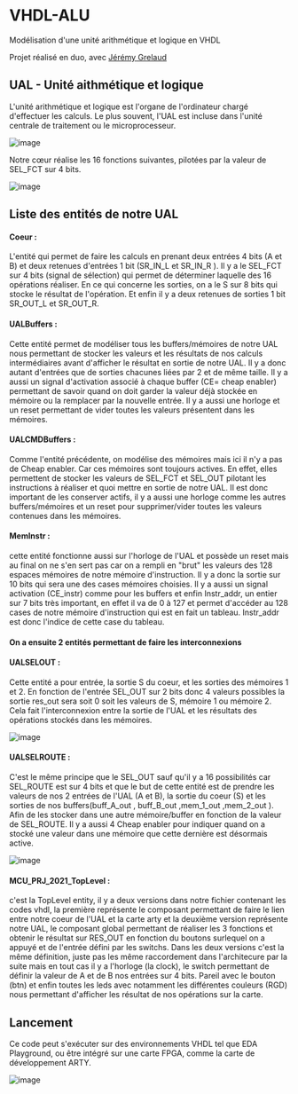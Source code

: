 # VHDL-ALU
Modélisation d'une unité arithmétique et logique en VHDL

Projet réalisé en duo, avec [Jérémy Grelaud](https://github.com/jeremyGrelaud)

## UAL - Unité aithmétique et logique

L'unité arithmétique et logique est l'organe de l'ordinateur chargé d'effectuer les calculs. Le plus souvent, l'UAL est incluse dans l'unité centrale de traitement ou le microprocesseur.

![image](https://user-images.githubusercontent.com/58084848/177005766-aec36327-d121-44ec-8c13-8b4eb57c7b92.png)

Notre cœur réalise les 16 fonctions suivantes, pilotées par la valeur de SEL_FCT sur 4 bits.

![image](https://user-images.githubusercontent.com/58084848/177005748-21aa0b1e-e963-4d03-a769-5295e01fa8e5.png)


## Liste des entités de notre UAL

#### Coeur : 
L'entité qui permet de faire les calculs en prenant deux entrées 4 bits (A et B) et deux retenues d'entrées 1 bit (SR_IN_L et SR_IN_R ).
Il y a le SEL_FCT sur 4 bits (signal de sélection) qui permet de déterminer laquelle des 16 opérations réaliser. En ce qui concerne les sorties, on a le S sur 8 bits qui stocke le résultat de l'opération. Et enfin il y a deux retenues de sorties 1 bit SR_OUT_L et SR_OUT_R.


#### UALBuffers : 
Cette entité permet de modéliser tous les buffers/mémoires de notre UAL nous permettant de stocker les valeurs et les résultats de nos calculs intermédiaires avant
d'afficher le résultat en sortie de notre UAL. Il y a donc autant d'entrées que de sorties chacunes liées par 2 et de même taille. Il y a aussi un signal d'activation associé à chaque buffer (CE= cheap enabler) permettant de savoir quand on doit garder la valeur déjà stockée en mémoire ou la remplacer par la nouvelle entrée. Il y a aussi une horloge et un reset permettant de vider toutes les valeurs présentent dans les mémoires.


#### UALCMDBuffers : 
Comme l'entité précédente, on modélise des mémoires mais ici il n'y a pas de Cheap enabler. Car ces mémoires sont toujours actives.
En effet, elles permettent de stocker les valeurs de SEL_FCT et SEL_OUT pilotant les instructions à réaliser et quoi mettre en sortie de notre UAL.
Il est donc important de les conserver actifs, il y a aussi une horloge comme les autres buffers/mémoires et un reset pour supprimer/vider toutes les valeurs contenues dans les mémoires.


#### MemInstr : 
cette entité fonctionne aussi sur l'horloge de l'UAL et possède un reset mais au final on ne s'en sert pas car on a rempli en "brut" les valeurs des 128 espaces mémoires de
notre mémoire d'instruction. Il y a donc la sortie sur 10 bits qui sera une des cases mémoires choisies. Il y a aussi un signal activation (CE_instr) comme pour les buffers et enfin Instr_addr, un entier sur 7 bits très important, en effet il va de 0 à 127 et permet d'accéder au 128 cases de notre mémoire d'instruction qui est en fait un tableau. Instr_addr est donc l'indice de cette case du tableau.


#### On a ensuite 2 entités permettant de faire les interconnexions 

#### UALSELOUT : 
Cette entité a pour entrée, la sortie S du coeur, et les sorties des mémoires 1 et 2. En fonction de l'entrée SEL_OUT sur 2 bits donc 4 valeurs possibles la sortie res_out sera soit 0 soit les valeurs de S, mémoire 1 ou mémoire 2. Cela fait l'interconnexion entre la sortie de l'UAL et les résultats des opérations stockés dans les mémoires.

![image](https://user-images.githubusercontent.com/58084848/177005813-b5c4f106-d65f-43c4-b879-ad522bc03c68.png)


#### UALSELROUTE : 
C'est le même principe que le SEL_OUT sauf qu'il y a 16 possibilités car SEL_ROUTE est sur 4 bits et que le but de cette entité est de prendre les valeurs de nos 2 entrées de l'UAL (A et B), la sortie du coeur (S) et les sorties de nos buffers(buff_A_out , buff_B_out ,mem_1_out ,mem_2_out ). Afin de les stocker dans une autre mémoire/buffer en fonction de la valeur de SEL_ROUTE. Il y a aussi 4 Cheap enabler pour indiquer quand on a stocké une valeur dans une mémoire que cette dernière est désormais active.

![image](https://user-images.githubusercontent.com/58084848/177005803-b0d80774-51d7-4e8e-91dc-ee570197383a.png)



#### MCU_PRJ_2021_TopLevel : 
c'est la TopLevel entity, il y a deux versions dans notre fichier contenant les codes vhdl, la première représente le composant permettant de faire le lien entre notre coeur de l'UAL et la carte arty et la deuxième version représente notre UAL, le composant global permettant de réaliser les 3 fonctions et obtenir le résultat sur RES_OUT en fonction du boutons surlequel on a appuyé et de l'entrée défini par les switchs. Dans les deux versions c'est la même définition, juste pas les même raccordement dans l'architecure par la suite mais en tout cas il y a l'horloge (la clock), le switch permettant de définir la valeur de A et de B nos entrées sur 4 bits. Pareil avec le bouton (btn) et enfin toutes les leds avec notamment les différentes couleurs (RGD) nous permettant d'afficher les résultat de nos opérations sur la carte.


## Lancement

Ce code peut s'exécuter sur des environnements VHDL tel que EDA Playground, ou être intégré sur une carte FPGA, comme la carte de développement ARTY.

![image](https://user-images.githubusercontent.com/58084848/177005833-0a84b4cc-5572-457a-b167-bf561bd430f9.png)



